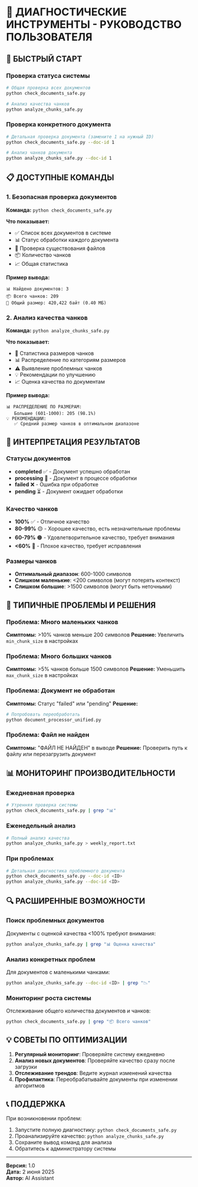 # 🔧 ДИАГНОСТИЧЕСКИЕ ИНСТРУМЕНТЫ - РУКОВОДСТВО ПОЛЬЗОВАТЕЛЯ

## 🚀 БЫСТРЫЙ СТАРТ

### Проверка статуса системы
```bash
# Общая проверка всех документов
python check_documents_safe.py

# Анализ качества чанков
python analyze_chunks_safe.py
```

### Проверка конкретного документа
```bash
# Детальная проверка документа (замените 1 на нужный ID)
python check_documents_safe.py --doc-id 1

# Анализ чанков документа
python analyze_chunks_safe.py --doc-id 1
```

## 📋 ДОСТУПНЫЕ КОМАНДЫ

### 1. Безопасная проверка документов
**Команда:** `python check_documents_safe.py`

**Что показывает:**
- ✅ Список всех документов в системе
- 📊 Статус обработки каждого документа
- 📁 Проверка существования файлов
- 📦 Количество чанков
- 📈 Общая статистика

**Пример вывода:**
```
📊 Найдено документов: 3
📦 Всего чанков: 209
💾 Общий размер: 420,422 байт (0.40 МБ)
```

### 2. Анализ качества чанков
**Команда:** `python analyze_chunks_safe.py`

**Что показывает:**
- 📏 Статистика размеров чанков
- 📊 Распределение по категориям размеров
- ⚠️ Выявление проблемных чанков
- 💡 Рекомендации по улучшению
- 📈 Оценка качества по документам

**Пример вывода:**
```
📊 РАСПРЕДЕЛЕНИЕ ПО РАЗМЕРАМ:
   Большие (601-1000): 205 (98.1%)
💡 РЕКОМЕНДАЦИИ:
   ✅ Средний размер чанков в оптимальном диапазоне
```

## 🎯 ИНТЕРПРЕТАЦИЯ РЕЗУЛЬТАТОВ

### Статусы документов
- **completed** ✅ - Документ успешно обработан
- **processing** 🔄 - Документ в процессе обработки
- **failed** ❌ - Ошибка при обработке
- **pending** ⏳ - Документ ожидает обработки

### Качество чанков
- **100%** ✅ - Отличное качество
- **80-99%** 🟡 - Хорошее качество, есть незначительные проблемы
- **60-79%** 🟠 - Удовлетворительное качество, требует внимания
- **<60%** 🔴 - Плохое качество, требует исправления

### Размеры чанков
- **Оптимальный диапазон**: 600-1000 символов
- **Слишком маленькие**: <200 символов (могут потерять контекст)
- **Слишком большие**: >1500 символов (могут быть неточными)

## 🚨 ТИПИЧНЫЕ ПРОБЛЕМЫ И РЕШЕНИЯ

### Проблема: Много маленьких чанков
**Симптомы:** >10% чанков меньше 200 символов
**Решение:** Увеличить `min_chunk_size` в настройках

### Проблема: Много больших чанков
**Симптомы:** >5% чанков больше 1500 символов
**Решение:** Уменьшить `max_chunk_size` в настройках

### Проблема: Документ не обработан
**Симптомы:** Статус "failed" или "pending"
**Решение:** 
```bash
# Попробовать переобработать
python document_processor_unified.py
```

### Проблема: Файл не найден
**Симптомы:** "ФАЙЛ НЕ НАЙДЕН" в выводе
**Решение:** Проверить путь к файлу или перезагрузить документ

## 📊 МОНИТОРИНГ ПРОИЗВОДИТЕЛЬНОСТИ

### Ежедневная проверка
```bash
# Утренняя проверка системы
python check_documents_safe.py | grep "📊"
```

### Еженедельный анализ
```bash
# Полный анализ качества
python analyze_chunks_safe.py > weekly_report.txt
```

### При проблемах
```bash
# Детальная диагностика проблемного документа
python check_documents_safe.py --doc-id <ID>
python analyze_chunks_safe.py --doc-id <ID>
```

## 🔍 РАСШИРЕННЫЕ ВОЗМОЖНОСТИ

### Поиск проблемных документов
Документы с оценкой качества <100% требуют внимания:
```bash
python analyze_chunks_safe.py | grep "📊 Оценка качества"
```

### Анализ конкретных проблем
Для документов с маленькими чанками:
```bash
python analyze_chunks_safe.py --doc-id <ID> | grep "📉"
```

### Мониторинг роста системы
Отслеживание общего количества документов и чанков:
```bash
python check_documents_safe.py | grep "📦 Всего чанков"
```

## 💡 СОВЕТЫ ПО ОПТИМИЗАЦИИ

1. **Регулярный мониторинг**: Проверяйте систему ежедневно
2. **Анализ новых документов**: Проверяйте качество сразу после загрузки
3. **Отслеживание трендов**: Ведите журнал изменений качества
4. **Профилактика**: Переобрабатывайте документы при изменении алгоритмов

## 📞 ПОДДЕРЖКА

При возникновении проблем:
1. Запустите полную диагностику: `python check_documents_safe.py`
2. Проанализируйте качество: `python analyze_chunks_safe.py`
3. Сохраните вывод команд для анализа
4. Обратитесь к администратору системы

---

**Версия:** 1.0  
**Дата:** 2 июня 2025  
**Автор:** AI Assistant 